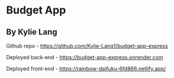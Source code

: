 # Budget App
## By Kylie Lang
Github repo - https://github.com/Kylie-Lang1/budget-app-express

Deployed back-end - https://budget-app-express.onrender.com

Deployed front-end - https://rainbow-daifuku-6fd866.netlify.app/
